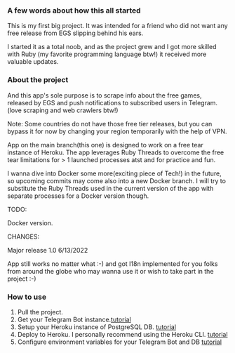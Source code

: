### A few words about how this all started
This is my first big project. It was intended for a friend who
did not want any free release from EGS slipping behind his ears.

I started it as a total noob, and as the project grew and I got more skilled
with Ruby (my favorite programming language btw!) it received more valuable
updates.

### About the project
And this app's sole purpose is to scrape info about the free games, released by
EGS and push notifications to subscribed users in Telegram. (love scraping and
web crawlers btw!)

Note: Some countries do not have those free tier releases, but you can bypass it
for now by changing your region temporarily with the help of VPN.

App on the main branch(this one) is designed to work on a free tear instance of
Heroku. The app leverages Ruby Threads to overcome the free tear limitations
for > 1 launched processes atst and for practice and fun.

I wanna dive into Docker some more(exciting piece of Tech!) in the future, so
upcoming commits may come also into a new Docker branch. I will try to
substitute the Ruby Threads used in the current version of the app with separate
processes for a Docker version though.

TODO:

Docker version.

CHANGES:

Major release 1.0 6/13/2022

App still works no matter what :-) and got I18n implemented for you folks from
around the globe who may wanna use it or wish to take part in the project  :-)

### How to use
1. Pull the project.
2. Get your Telegram Bot instance.[tutorial](https://core.telegram.org/bots#3-how-do-i-create-a-bot)
3. Setup your Heroku instance of PostgreSQL DB. [tutorial](https://devcenter.heroku.com/articles/heroku-postgresql)
4. Deploy to Heroku. I personally recommend using the Heroku CLI. [tutorial](https://devcenter.heroku.com/articles/git)
5. Configure environment variables for your Telegram Bot and DB [tutorial](https://devcenter.heroku.com/articles/config-vars)
